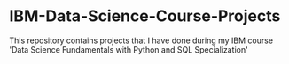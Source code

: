 # IBM-Data-Science-Course-Projects
This repository contains projects that I have done during my IBM course 'Data Science Fundamentals with Python and SQL Specialization' 
